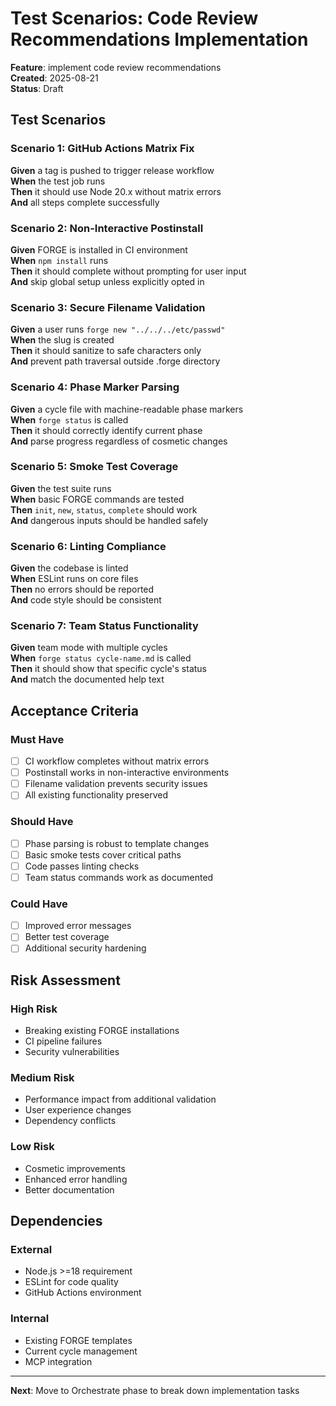 # Test Scenarios: Code Review Recommendations Implementation

**Feature**: implement code review recommendations  
**Created**: 2025-08-21  
**Status**: Draft

## Test Scenarios

### Scenario 1: GitHub Actions Matrix Fix
**Given** a tag is pushed to trigger release workflow  
**When** the test job runs  
**Then** it should use Node 20.x without matrix errors  
**And** all steps complete successfully

### Scenario 2: Non-Interactive Postinstall
**Given** FORGE is installed in CI environment  
**When** `npm install` runs  
**Then** it should complete without prompting for user input  
**And** skip global setup unless explicitly opted in

### Scenario 3: Secure Filename Validation
**Given** a user runs `forge new "../../../etc/passwd"`  
**When** the slug is created  
**Then** it should sanitize to safe characters only  
**And** prevent path traversal outside .forge directory

### Scenario 4: Phase Marker Parsing
**Given** a cycle file with machine-readable phase markers  
**When** `forge status` is called  
**Then** it should correctly identify current phase  
**And** parse progress regardless of cosmetic changes

### Scenario 5: Smoke Test Coverage
**Given** the test suite runs  
**When** basic FORGE commands are tested  
**Then** `init`, `new`, `status`, `complete` should work  
**And** dangerous inputs should be handled safely

### Scenario 6: Linting Compliance
**Given** the codebase is linted  
**When** ESLint runs on core files  
**Then** no errors should be reported  
**And** code style should be consistent

### Scenario 7: Team Status Functionality
**Given** team mode with multiple cycles  
**When** `forge status cycle-name.md` is called  
**Then** it should show that specific cycle's status  
**And** match the documented help text

## Acceptance Criteria

### Must Have
- [ ] CI workflow completes without matrix errors
- [ ] Postinstall works in non-interactive environments
- [ ] Filename validation prevents security issues
- [ ] All existing functionality preserved

### Should Have  
- [ ] Phase parsing is robust to template changes
- [ ] Basic smoke tests cover critical paths
- [ ] Code passes linting checks
- [ ] Team status commands work as documented

### Could Have
- [ ] Improved error messages
- [ ] Better test coverage
- [ ] Additional security hardening

## Risk Assessment

### High Risk
- Breaking existing FORGE installations
- CI pipeline failures
- Security vulnerabilities

### Medium Risk
- Performance impact from additional validation
- User experience changes
- Dependency conflicts

### Low Risk
- Cosmetic improvements
- Enhanced error handling
- Better documentation

## Dependencies

### External
- Node.js >=18 requirement
- ESLint for code quality
- GitHub Actions environment

### Internal
- Existing FORGE templates
- Current cycle management
- MCP integration

---

**Next**: Move to Orchestrate phase to break down implementation tasks